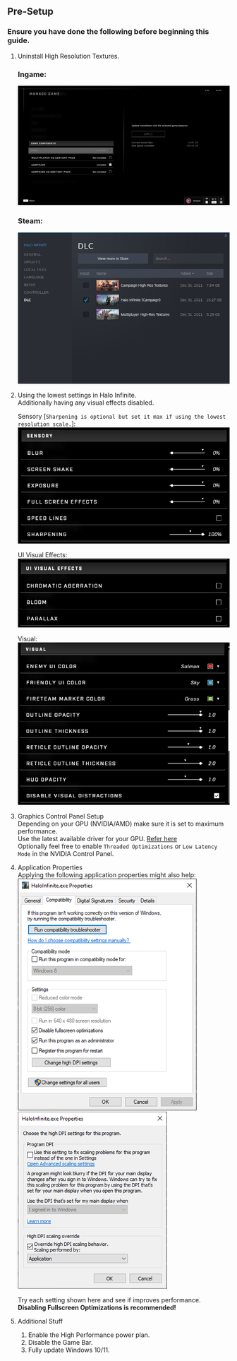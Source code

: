 ## Pre-Setup
### Ensure you have done the following before beginning this guide.
1. Uninstall High Resolution Textures.
   ### Ingame:  
   ![ingame-dlc.png](images/ingame-dlc.png)

   ### Steam:
   ![steam-dlc.png](images/steam-dlc.png)
2. Using the lowest settings in Halo Infinite.             
   Additionally having any visual effects disabled.

   Sensory [`Sharpening is optional but set it max if using the lowest resolution scale.`]:
   ![sensory-settings.png](images/sensory-settings.png)

   UI Visual Effects:         
   ![ui-visual-effects.png](images/ui-visual-effects.png)

   Visual:   
   ![visual.png](images/visual.png)

3. Graphics Control Panel Setup                  
   Depending on your GPU (NVIDIA/AMD) make sure it is set to maximum performance.      
   Use the latest available driver for your GPU. [Refer here](https://support.halowaypoint.com/hc/en-us/articles/4408731548180-PC-hardware-specs-and-drivers-for-Halo-Infinite)       
   Optionally feel free to enable `Threaded Optimizations` or `Low Latency Mode` in the NVIDIA Control Panel.

4. Application Properties           
   Applying the following application properties might also help:
   ![app-properties-1.png](images/app-properties-1.png)                                
   ![app-properties-2.png](images/app-properties-2.png) 

    Try each setting shown here and see if improves performance.
    **Disabling Fullscreen Optimizations is recommended!** 

5. Additional Stuff
   1. Enable the High Performance power plan.
   2. Disable the Game Bar.
   3. Fully update Windows 10/11.